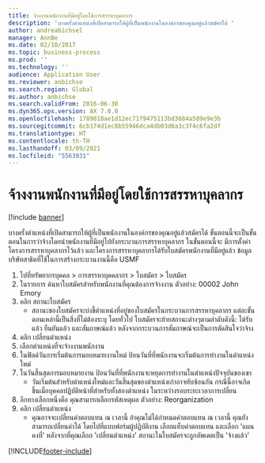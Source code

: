 ```yaml
---
title: จ้างงานพนักงานที่มีอยู่โดยใช้การสรรหาบุคลากร
description: 'บางครั้งตำแหน่งที่เปิดสามารถให้ผู้ที่เป็นพนักงานในองค์กรของคุณอยู่แล้วสมัครได้ '
author: andreabichsel
manager: AnnBe
ms.date: 02/10/2017
ms.topic: business-process
ms.prod: ''
ms.technology: ''
audience: Application User
ms.reviewer: anbichse
ms.search.region: Global
ms.author: anbichse
ms.search.validFrom: 2016-06-30
ms.dyn365.ops.version: AX 7.0.0
ms.openlocfilehash: 1789818ae1d12ec71f9475113bd3684a589e9e3b
ms.sourcegitcommit: 6cb174d1ec8b55946dca4db03d6a3c3f4c6fa2df
ms.translationtype: HT
ms.contentlocale: th-TH
ms.lasthandoff: 03/09/2021
ms.locfileid: "5563931"
---
```

# <a name="hire-existing-employees-through-recruitment"></a>จ้างงานพนักงานที่มีอยู่โดยใช้การสรรหาบุคลากร

[!include [banner](../../includes/banner.md)]

บางครั้งตำแหน่งที่เปิดสามารถให้ผู้ที่เป็นพนักงานในองค์กรของคุณอยู่แล้วสมัครได้  ขั้นตอนนี้จะเป็นขั้นตอนในการว่าจ้างโดยนำพนักงานที่มีอยู่ไปยังกระบวนการสรรหาบุคลากร  ในขั้นตอนนี้จะ มีการตั้งค่าโครงการสรรหาบุคลากรไว้แล้ว และโครงการสรรหาบุคลากรได้รับใบสมัครพนักงานที่มีอยู่แล้ว  ข้อมูลบริษัทสาธิตที่ใช้ในการสร้างกระบวนงานนี้คือ USMF

1. ไปที่ทรัพยากรบุคคล > การสรรหาบุคคลากร > ใบสมัคร > ใบสมัคร
2. ในรายการ ค้นหาใบสมัครสำหรับพนักงานที่คุณต้องการจ้างงาน  ตัวอย่าง:  00002  John Emory
3. คลิก สถานะใบสมัคร
    * สถานะของใบสมัครจะบ่งชี้ตำแหน่งที่อยู่ของใบสมัครในกระบวนการสรรหาบุคลากร   แต่ละขั้นตอนเหล่านี้เป็นสิ่งที่ไม่ต้องระบุ  โดยทั่วไป ใบสมัครจะย้ายสถานะต่างๆตามลำดับดังนี้: ได้รับแล้ว ยืนยันแล้ว และสัมภาษณ์แล้ว หลังจากกระบวนการสัมภาษณ์จะเป็นการตัดสินใจว่าจ้าง  
4. คลิก เปลี่ยนตำแหน่ง
5. เลือกตำแหน่งที่จะจ้างงานพนักงาน
6. ในฟิลด์วันการเริ่มต้นการมอบหมายงานใหม่ ป้อนวันที่ที่พนักงานจะเริ่มต้นการทำงานในตำแหน่งใหม่  
7. ในวันสิ้นสุดการมอบหมายงาน ป้อนวันที่ที่พนักงานจะหยุดการทำงานในตำแหน่งปัจจุบันของเขา
    * วันเริ่มต้นสำหรับตำแหน่งใหม่และวันสิ้นสุดของตำแหน่งเก่าอาจทับซ้อนกัน  กรณีนี้อาจเกิดขึ้นเมื่อบุคคลปฏิบัติหน้าที่สำหรับทั้งสองตำแหน่ง ในระหว่างรอบระยะเวลาการเปลี่ยน  
8. อีกทางเลือกหนึ่งคือ คุณสามารถเลือกรหัสเหตุผล  ตัวอย่าง: Reorganization
9. คลิก เปลี่ยนตำแหน่ง
    * คุณอาจจะเปลี่ยนค่าตอบแทน ณ เวลานี้ ถ้าคุณไม่ได้กำหนดค่าตอบแทน ณ เวลานี้ คุณยังสามารถเปลี่ยนค่าได้ โดยไปที่แบบฟอร์มผู้ปฏิบัติงาน เลือกแท็บค่าตอบแทน และเลือก 'แผนคงที่'  หลังจากที่คุณเลือก 'เปลี่ยนตำแหน่ง' สถานะในใบสมัครจะถูกอัพเดตเป็น 'จ้างแล้ว'  



[!INCLUDE[footer-include](../../../../includes/footer-banner.md)]